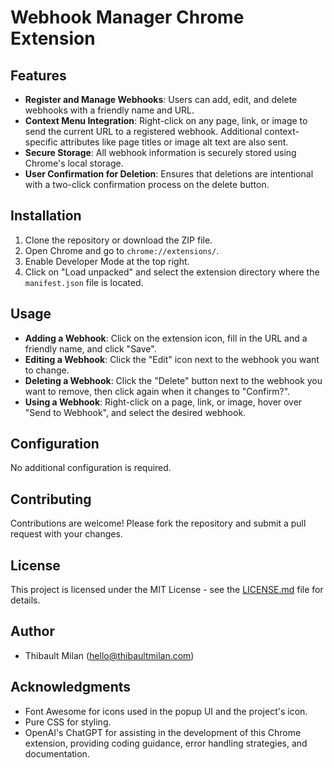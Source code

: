 # Webhook Manager Chrome Extension

## Features

- **Register and Manage Webhooks**: Users can add, edit, and delete webhooks with a friendly name and URL.
- **Context Menu Integration**: Right-click on any page, link, or image to send the current URL to a registered webhook. Additional context-specific attributes like page titles or image alt text are also sent.
- **Secure Storage**: All webhook information is securely stored using Chrome's local storage.
- **User Confirmation for Deletion**: Ensures that deletions are intentional with a two-click confirmation process on the delete button.

## Installation

1. Clone the repository or download the ZIP file.
2. Open Chrome and go to `chrome://extensions/`.
3. Enable Developer Mode at the top right.
4. Click on "Load unpacked" and select the extension directory where the `manifest.json` file is located.

## Usage

- **Adding a Webhook**: Click on the extension icon, fill in the URL and a friendly name, and click "Save".
- **Editing a Webhook**: Click the "Edit" icon next to the webhook you want to change.
- **Deleting a Webhook**: Click the "Delete" button next to the webhook you want to remove, then click again when it changes to "Confirm?".
- **Using a Webhook**: Right-click on a page, link, or image, hover over "Send to Webhook", and select the desired webhook.

## Configuration

No additional configuration is required.

## Contributing

Contributions are welcome! Please fork the repository and submit a pull request with your changes.

## License

This project is licensed under the MIT License - see the [LICENSE.md](LICENSE.md) file for details.

## Author

- Thibault Milan (hello@thibaultmilan.com)

## Acknowledgments

- Font Awesome for icons used in the popup UI and the project's icon.
- Pure CSS for styling.
- OpenAI's ChatGPT for assisting in the development of this Chrome extension, providing coding guidance, error handling strategies, and documentation.
